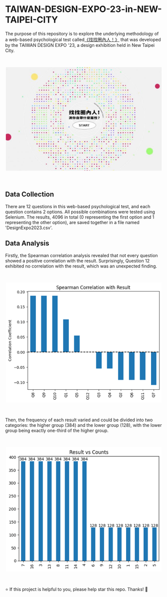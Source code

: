 # TAIWAN-DESIGN-EXPO-23-in-NEW-TAIPEI-CITY
The purpose of this repository is to explore the underlying methodology of a web-based psychological test called[《找找圈內人！》](https://event.designexpo.org.tw/) that was developed by the TAIWAN DESIGN EXPO '23, a design exhibition held in New Taipei City.

<br>
<p align="center">
  <img src="pic/website_appearance.jpeg" width=500>
</p>
<br>

## Data Collection

There are 12 questions in this web-based psychological test, and each question contains 2 options. All possible combinations were tested using Selenium. The results, 4096 in total (0 representing the first option and 1 representing the other option), are saved together in a file named 'DesignExpo2023.csv'.

## Data Analysis

Firstly, the Spearman correlation analysis revealed that not every question showed a positive correlation with the result. Surprisingly, Question 12 exhibited no correlation with the result, which was an unexpected finding.

<br>
<p align="center">
  <img src="pic/initialSpearman.png" width=500>
</p>
<br>

Then, the frequency of each result varied and could be divided into two categories: the higher group (384) and the lower group (128), with the lower group being exactly one-third of the higher group.

<br>
<p align="center">
  <img src="pic/initialCount.png" width=500>
</p>
<br>

:star:  If this project is helpful to you, please help star this repo. Thanks!  :hugs: 







